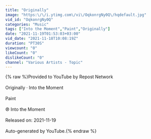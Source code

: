 ```yaml
---
title: "Originally"
image: "https:\/\/i.ytimg.com\/vi\/OqkonrgNy0Q\/hqdefault.jpg"
vid_id: "OqkonrgNy0Q"
categories: "Music"
tags: ["Into the Moment","Paint","Originally"]
date: "2021-11-19T01:53:03+03:00"
vid_date: "2021-11-18T10:08:19Z"
duration: "PT30S"
viewcount: "0"
likeCount: "0"
dislikeCount: "0"
channel: "Various Artists - Topic"
---
```

{% raw %}Provided to YouTube by Repost Network<br /><br />Originally · Into the Moment<br /><br />Paint<br /><br />℗ Into the Moment<br /><br />Released on: 2021-11-19<br /><br />Auto-generated by YouTube.{% endraw %}

